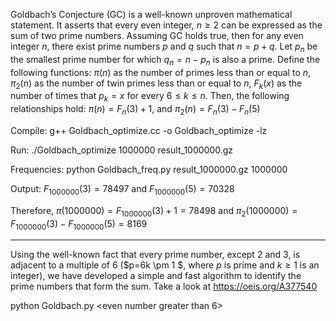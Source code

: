 Goldbach’s Conjecture (GC) is a well-known unproven mathematical statement. It asserts that every even integer,
 $n\geq 2$ can be expressed as the sum of two prime numbers. Assuming GC holds true, then for any even integer $n$, there exist prime 
 numbers $p$ and $q$ such that $n = p + q$. Let $p_n$ be the smallest prime number for which $q_n= n-p_n$ is also a prime. Define the following functions:
	$\pi(n)$ as the number of primes less than or equal to $n$, $\pi_2(n)$ as the number of twin primes less than or equal to $n$, $F_{k}(x)$ as the number of times that $p_k=x$ for every $6 \leq k \leq n$. Then, the following relationships hold: $\pi(n) = F_n(3)+1$, and $\pi_2(n) =F_n(3)-F_n(5)$

 Compile: g++ Goldbach_optimize.cc -o Goldbach_optimize -lz

 Run: ./Goldbach_optimize 1000000 result_1000000.gz

 Frequencies: python Goldbach_freq.py result_1000000.gz 1000000

 Output: $F_{1000000}(3)=78497$ and $F_{1000000}(5)=70328$
 
 Therefore, $\pi(1000000) = F_{1000000}(3)+1 = 78498$ and $\pi_2(1000000)=F_{1000000}(3) - F_{1000000}(5) = 8169$
 
        




---------------------------------------------



Using the well-known fact that every prime number, except $2$ and $3$, is adjacent to a multiple of $6$ ($p=6k \pm 1 $, where $p$ is prime and $k \ge 1$ is an integer), we have developed a simple and fast algorithm to identify the prime numbers that form the sum. Take a look at https://oeis.org/A377540


python Goldbach.py <even number greater than 6>


